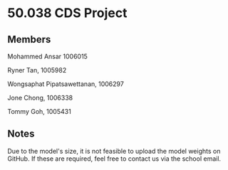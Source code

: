# 50.038 CDS Project

## Members
Mohammed Ansar 1006015

Ryner Tan, 1005982

Wongsaphat Pipatsawettanan, 1006297

Jone Chong, 1006338

Tommy Goh, 1005431

## Notes
Due to the model's size, it is not feasible to upload the model weights on GitHub. If these are required, feel free to contact us via the school email.
